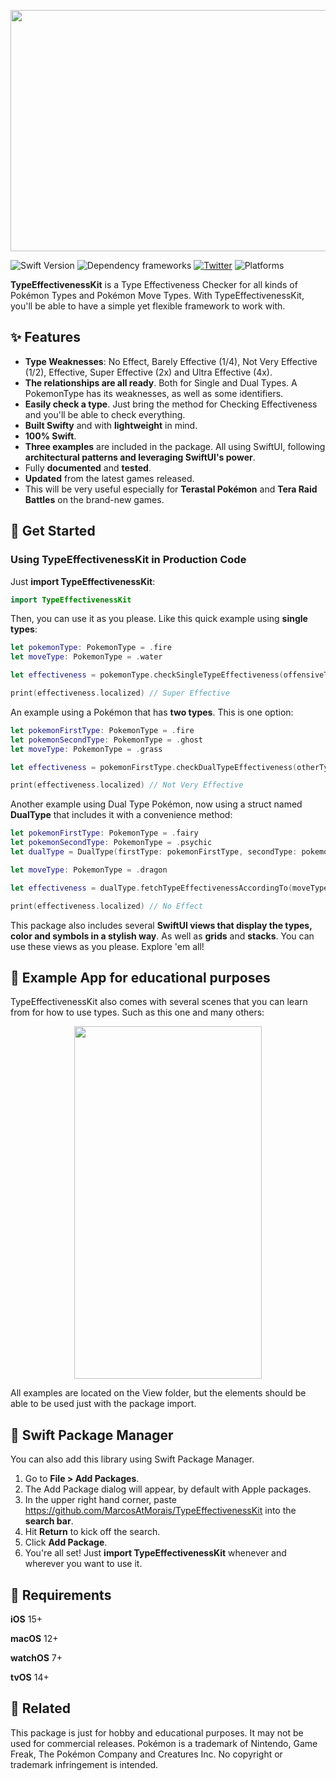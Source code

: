 <p align="center">
  <img width="800" height="386" src="https://www.marcostmorais.com/type-effectiveness-kit.png">
</p>

![Swift Version](https://img.shields.io/badge/Swift-5.5-F16D39.svg?style=flat) ![Dependency frameworks](https://img.shields.io/badge/Supports-_Swift_Package_Manager-F16D39.svg?style=flat) [![Twitter](https://img.shields.io/badge/twitter-@marcostmorais-blue.svg?style=flat)](https://twitter.com/marcostmorais) ![Platforms](https://img.shields.io/badge/platforms-iOS%20%7C%20macOS%20%7C%20watchOS%20%7C%20tvOS%20%7C%20iPadOS-blue)

**TypeEffectivenessKit** is a Type Effectiveness Checker for all kinds of Pokémon Types and Pokémon Move Types. With TypeEffectivenessKit, you'll be able to have a simple yet flexible framework to work with.

## ✨ Features

- **Type Weaknesses**: No Effect, Barely Effective (1/4), Not Very Effective (1/2), Effective, Super Effective (2x) and Ultra Effective (4x).
- **The relationships are all ready**. Both for Single and Dual Types. A PokemonType has its weaknesses, as well as some identifiers.
- **Easily check a type**. Just bring the method for Checking Effectiveness and you'll be able to check everything.
- **Built Swifty** and with **lightweight** in mind.
- **100% Swift**.
- **Three examples** are included in the package. All using SwiftUI, following **architectural patterns and leveraging SwiftUI's power**.
- Fully **documented** and **tested**.
- **Updated** from the latest games released.
- This will be very useful especially for **Terastal Pokémon** and **Tera Raid Battles** on the brand-new games.

## 🚀 Get Started

### Using TypeEffectivenessKit in Production Code
Just **import TypeEffectivenessKit**:

```swift
import TypeEffectivenessKit
```

Then, you can use it as you please. Like this quick example using **single types**:

```swift
let pokemonType: PokemonType = .fire
let moveType: PokemonType = .water

let effectiveness = pokemonType.checkSingleTypeEffectiveness(offensiveType: moveType)

print(effectiveness.localized) // Super Effective
```

An example using a Pokémon that has **two types**. This is one option:
```swift
let pokemonFirstType: PokemonType = .fire
let pokemonSecondType: PokemonType = .ghost
let moveType: PokemonType = .grass

let effectiveness = pokemonFirstType.checkDualTypeEffectiveness(otherType: pokemonSecondType, offensiveType: moveType)

print(effectiveness.localized) // Not Very Effective
```

Another example using Dual Type Pokémon, now using a struct named **DualType** that includes it with a convenience method:


```swift
let pokemonFirstType: PokemonType = .fairy
let pokemonSecondType: PokemonType = .psychic
let dualType = DualType(firstType: pokemonFirstType, secondType: pokemonSecondType)

let moveType: PokemonType = .dragon

let effectiveness = dualType.fetchTypeEffectivenessAccordingTo(moveType)

print(effectiveness.localized) // No Effect
```

This package also includes several **SwiftUI views that display the types, color and symbols in a stylish way**. As well as **grids** and **stacks**. You can use these views as you please. Explore 'em all!

## 📱 Example App for educational purposes

TypeEffectivenessKit also comes with several scenes that you can learn from for how to use types. Such as this one and many others:

<p align="center">
  <img width="300" height="564" src="https://www.marcostmorais.com/example-app-typeeffectivenesskit.png">
</p>

All examples are located on the View folder, but the elements should be able to be used just with the package import.

## 🔨 Swift Package Manager

You can also add this library using Swift Package Manager.

1. Go to **File > Add Packages**.
2. The Add Package dialog will appear, by default with Apple packages.
3. In the upper right hand corner, paste https://github.com/MarcosAtMorais/TypeEffectivenessKit into the **search bar**.
4. Hit **Return** to kick off the search.
5. Click **Add Package**.
6. You're all set! Just **import TypeEffectivenessKit** whenever and wherever you want to use it.

## 🌟 Requirements

**iOS** 15+

**macOS** 12+

**watchOS** 7+

**tvOS** 14+

## 💭 Related

This package is just for hobby and educational purposes. It may not be used for commercial releases. Pokémon is a trademark of Nintendo, Game Freak, The Pokémon Company and Creatures Inc. No copyright or trademark infringement is intended.
